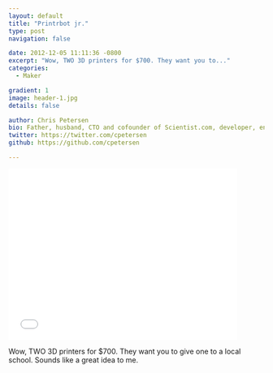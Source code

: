 ```yaml
---
layout: default
title: "Printrbot jr."
type: post
navigation: false

date: 2012-12-05 11:11:36 -0800
excerpt: "Wow, TWO 3D printers for $700. They want you to..."
categories:
  - Maker

gradient: 1
image: header-1.jpg
details: false

author: Chris Petersen
bio: Father, husband, CTO and cofounder of Scientist.com, developer, entrepreneur and technologist.
twitter: https://twitter.com/cpetersen
github: https://github.com/cpetersen

---
```


<iframe class="embedly-embed" src="//cdn.embedly.com/widgets/media.html?src=https%3A%2F%2Fwww.kickstarter.com%2Fprojects%2Fprintrbot%2Fprintrbot-jr-your-kids-first-3d-printer%2Fwidget%2Fvideo.html&url=https%3A%2F%2Fwww.kickstarter.com%2Fprojects%2Fprintrbot%2Fprintrbot-jr-your-kids-first-3d-printer&image=https%3A%2F%2Fksr-ugc.imgix.net%2Fprojects%2F387550%2Fphoto-original.JPG%3Fv%3D1397802598%26w%3D560%26h%3D420%26fit%3Dcrop%26auto%3Dformat%26q%3D92%26s%3D3ad703fac3d65b1891208489c0edea50&key=d815972c91e546edb5d2d02e509f8b1c&type=text%2Fhtml&schema=kickstarter" width="450" height="338" scrolling="no" frameborder="0" allowfullscreen></iframe>

Wow, TWO 3D printers for $700. They want you to give one to a local school. Sounds like a great idea to me.
